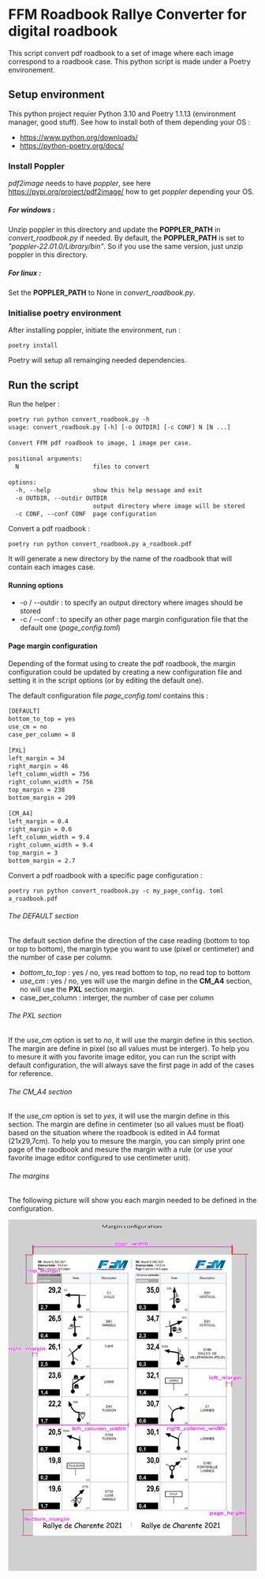 # FFM Roadbook Rallye Converter for digital roadbook

This script convert pdf roadbook to a set of image where each image correspond to a roadbook case.
This python script is made under a Poetry environement.

## Setup environment
This python project requier Python 3.10 and Poetry 1.1.13 (environment manager, good stuff).
See how to install both of them depending your OS :
- https://www.python.org/downloads/
- https://python-poetry.org/docs/

### Install Poppler
*pdf2image* needs to have *poppler*, see here https://pypi.org/project/pdf2image/ how to get *poppler* depending your OS.
##### For windows :
Unzip poppler in this directory and update the **POPPLER_PATH** in *convert_roadbook.py* if needed.
By default, the **POPPLER_PATH** is set to *"poppler-22.01.0/Library/bin"*. So if you use the same version, just unzip poppler in this directory.
##### For linux :
Set the **POPPLER_PATH** to None in *convert_roadbook.py*.

### Initialise poetry environment
After installing poppler, initiate the environment, run : 
```
poetry install
```
Poetry will setup all remainging needed dependencies.

## Run the script
Run the helper :
```
poetry run python convert_roadbook.py -h
usage: convert_roadbook.py [-h] [-o OUTDIR] [-c CONF] N [N ...]

Convert FFM pdf roadbook to image, 1 image per case.

positional arguments:
  N                     files to convert

options:
  -h, --help            show this help message and exit
  -o OUTDIR, --outdir OUTDIR
                        output directory where image will be stored
  -c CONF, --conf CONF  page configuration
```

Convert a pdf roadbook :
```
poetry run python convert_roadbook.py a_roadbook.pdf
```
It will generate a new directory by the name of the roadbook that will contain each images case.

#### Running options
- -o / --outdir : to specify an output directory where images should be stored
- -c / --conf : to specify an other page margin configuration file that the default one (*page_config.toml*)

#### Page margin configuration
Depending of the format using to create the pdf roadbook, the margin configuration could be updated by creating a new configuration file and setting it in the script options (or by editing the default one).

The default configuration file *page_config.toml* contains this :
```
[DEFAULT]
bottom_to_top = yes
use_cm = no
case_per_column = 8

[PXL]
left_margin = 34
right_margin = 46
left_column_width = 756
right_column_width = 756
top_margin = 238
bottom_margin = 209

[CM_A4]
left_margin = 0.4
right_margin = 0.6
left_column_width = 9.4
right_column_width = 9.4
top_margin = 3
bottom_margin = 2.7
```

Convert a pdf roadbook with a specific page configuration :
```
poetry run python convert_roadbook.py -c my_page_config. toml a_roadbook.pdf
```

###### The DEFAULT section
The default section define the direction of the case reading (bottom to top or top to bottom), the margin type you want to use (pixel or centimeter) and the number of case per column.
- *bottom_to_top* : yes / no, yes read bottom to top, no read top to bottom
- *use_cm* : yes / no, yes will use the margin define in the **CM_A4** section, no will use the **PXL** section margin.
- case_per_column : interger, the number of case per column

###### The PXL section
If the *use_cm* option is set to *no*, it will use the margin define in this section.
The margin are define in pixel (so all values must be interger).
To help you to mesure it with you favorite image editor, you can run the script with default configuration, the will always save the first page in add of the cases for reference.

###### The CM_A4 section
If the *use_cm* option is set to *yes*, it will use the margin define in this section.
The margin are define in centimeter (so all values must be float) based on the situation where the roadbook is edited in A4 format (21x29,7cm).
To help you to mesure the margin, you can simply print one page of the raodbook and mesure the margin with a rule (or use your favorite image editor configured to use centimeter unit).

###### The margins
The following picture will show you each margin needed to be defined in the configuration.

![Page margin configuration](doc/margin_configuration.jpg)